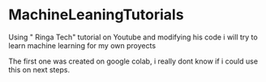 # MachineLeaningTutorials
Using " Ringa Tech" tutorial on Youtube and modifying his code i will try to learn machine learning for my own proyects

The first one was created on google colab, i really dont know if i could use this on next steps.
